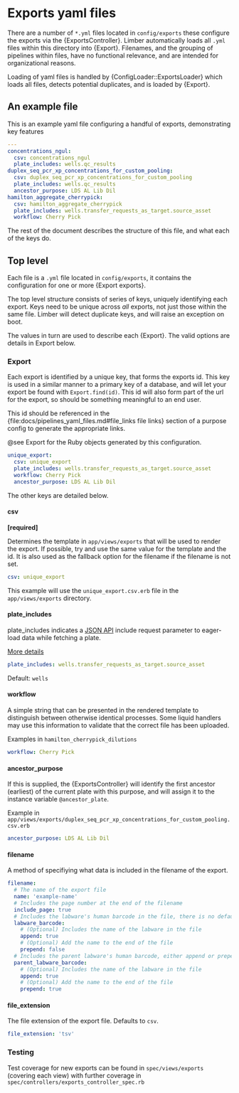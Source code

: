 <!--
# @markup markdown
# @title Pipelines yaml files
-->

# Exports yaml files

There are a number of `*.yml` files located in `config/exports` these
configure the exports via the {ExportsController}. Limber automatically
loads all `.yml` files within this directory into {Export}.
Filenames, and the grouping of pipelines within files, have no functional
relevance, and are intended for organizational reasons.

Loading of yaml files is handled by {ConfigLoader::ExportsLoader} which
loads all files, detects potential duplicates, and is loaded by {Export}.

## An example file

This is an example yaml file configuring a handful of exports, demonstrating key
features

```yaml
---
concentrations_ngul:
  csv: concentrations_ngul
  plate_includes: wells.qc_results
duplex_seq_pcr_xp_concentrations_for_custom_pooling:
  csv: duplex_seq_pcr_xp_concentrations_for_custom_pooling
  plate_includes: wells.qc_results
  ancestor_purpose: LDS AL Lib Dil
hamilton_aggregate_cherrypick:
  csv: hamilton_aggregate_cherrypick
  plate_includes: wells.transfer_requests_as_target.source_asset
  workflow: Cherry Pick
```

The rest of the document describes the structure of this file, and what each of the keys do.

## Top level

Each file is a `.yml` file located in `config/exports`, it contains the
configuration for one or more {Export exports}.

The top level structure consists of series of keys, uniquely identifying each
export. Keys need to be unique across _all_ exports, not just those within
the same file. Limber will detect duplicate keys, and will raise an exception
on boot.

The values in turn are used to describe each {Export}. The valid options are details in Export below.

### Export

Each export is identified by a unique key, that forms the exports id. This key
is used in a similar manner to a primary key of a database, and will let your
export be found with `Export.find(id)`. This id will also form part of the url
for the export, so should be something meaningful to an end user.

This id should be referenced in the {file:docs/pipelines_yaml_files.md#file_links file links}
section of a purpose config to generate the appropriate links.

@see Export for the Ruby objects generated by this configuration.

```yaml
unique_export:
  csv: unique_export
  plate_includes: wells.transfer_requests_as_target.source_asset
  workflow: Cherry Pick
  ancestor_purpose: LDS AL Lib Dil
```

The other keys are detailed below.

#### csv

**[required]**

Determines the template in `app/views/exports` that will be used to render the
export. If possible, try and use the same value for the template and the id.
It is also used as the fallback option for the filename if the filename is not set.

```yaml
csv: unique_export
```

This example will use the `unique_export.csv.erb` file in the
`app/views/exports` directory.

#### plate_includes

plate_includes indicates a [JSON API](https://jsonapi.org) include request
parameter to eager-load data while fetching a plate.

[More details](https://jsonapi.org/format/#fetching-includes)

```yaml
plate_includes: wells.transfer_requests_as_target.source_asset
```

Default: `wells`

#### workflow

A simple string that can be presented in the rendered template to distinguish
between otherwise identical processes. Some liquid handlers may use this
information to validate that the correct file has been uploaded.

Examples in `hamilton_cherrypick_dilutions`

```yaml
workflow: Cherry Pick
```

#### ancestor_purpose

If this is supplied, the {ExportsController} will identify the first ancestor
(earliest) of the current plate with this purpose, and will assign it to
the instance variable `@ancestor_plate`.

Example in `app/views/exports/duplex_seq_pcr_xp_concentrations_for_custom_pooling.csv.erb`

```yaml
ancestor_purpose: LDS AL Lib Dil
```

#### filename

A method of specifiying what data is included in the filename of the export.

```yaml
filename:
  # The name of the export file
  name: 'example-name'
  # Includes the page number at the end of the filename
  include_page: true
  # Includes the labware's human barcode in the file, there is no default, either append or prepend is needed to show the barcode
  labware_barcode:
    # (Optional) Includes the name of the labware in the file
    append: true
    # (Optional) Add the name to the end of the file
    prepend: false
  # Includes the parent labware's human barcode, either append or prepend is needed to show the barcode
  parent_labware_barcode:
    # (Optional) Includes the name of the labware in the file
    append: true
    # (Optional) Add the name to the end of the file
    prepend: true
```

#### file_extension

The file extension of the export file. Defaults to `csv`.

```yaml
file_extension: 'tsv'
```

### Testing

Test coverage for new exports can be found in `spec/views/exports` (covering
each view) with further coverage in `spec/controllers/exports_controller_spec.rb`
